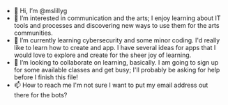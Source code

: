 - 👋 Hi, I’m @mslillyg
- 👀 I’m interested in communication and the arts; I enjoy learning about IT tools and processes and discovering new ways to use them for the arts communities.
- 🌱 I’m currently learning cybersecurity and some minor coding. I'd really like to learn how to create and app. I have several ideas for apps that I would love to explore and create for the sheer joy of learning.
- 💞️ I’m looking to collaborate on learning, basically. I am going to sign up for some available classes and get busy; I'll probably be asking for help before I finish this file!
- 📫 How to reach me I'm not sure I want to put my email address out there for the bots?
<!---
mslillyg/mslillyg is a ✨ special ✨ repository because its `README.md` (this file) appears on your GitHub profile.
You can click the Preview link to take a look at your changes.
--->
